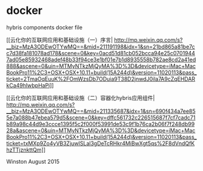# docker

hybris components docker file

[[云化你的互联网应用和基础设施（一）序言|
http://mp.weixin.qq.com/s?__biz=MzA3ODEwOTYwMQ==&mid=211191198&idx=1&sn=21bd865a81be7cc7d38fa181078ad178&scene=0&key=0acd51d81cb052bcca94e25c07019447ad05e85932468adef48b33f94ce3e1bf01e7b1d8935558b782ae8cd2a41ed888&ascene=0&uin=MTMyNTkzMjQyMA%3D%3D&devicetype=iMac+MacBookPro11%2C3+OSX+OSX+10.11+build(15A244d)&version=11020113&pass_ticket=2TmaOqEuuK%2FOmWzsDb7ODuia9T38D2jnwdJ0ila7A9cZqEHDARkCa49hIwbpHaPi]]

[[云化你的互联网应用和基础设施（二）容器化hybris应用组件|
http://mp.weixin.qq.com/s?__biz=MzA3ODEwOTYwMQ==&mid=211335687&idx=1&sn=690f434a7ee855e7a088b47ebea579d5&scene=0&key=dffc561732c226515687f7cf7cadc71b89a98c44d9e3ccce1395f5c2f000f53991de53c9f1b76ca2b06f7f248db9928a&ascene=0&uin=MTMyNTkzMjQyMA%3D%3D&devicetype=iMac+MacBookPro11%2C3+OSX+OSX+10.11+build(15A244d)&version=11020113&pass_ticket=txMXp9Zo4yVB3ZjuwISLal3gDeTcRHkr4MiBwXgt5qs%2F8dVndQfKhzTTjznkttQm]]

Winston
August 2015
